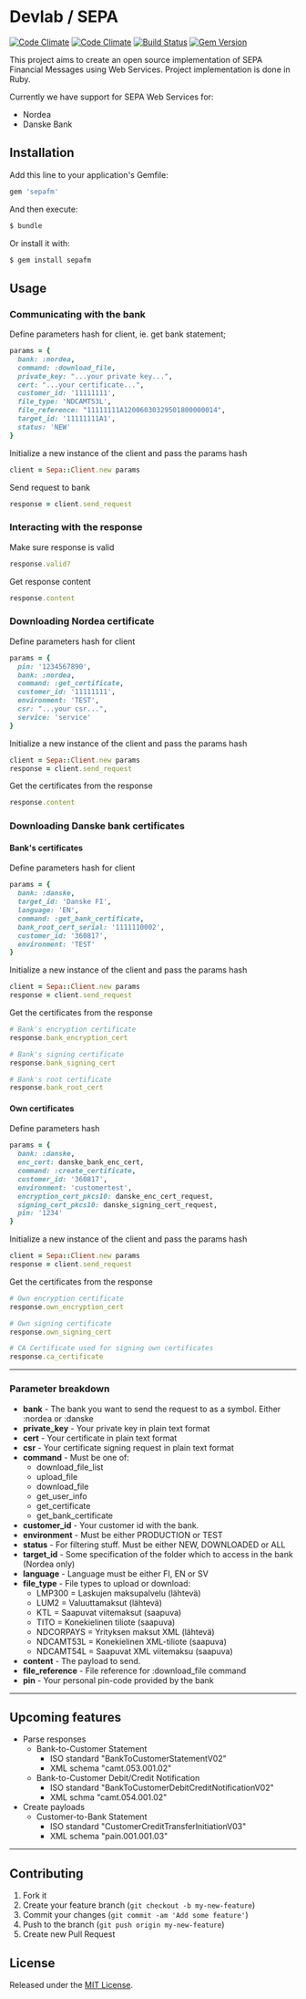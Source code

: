 # Devlab / SEPA

[![Code Climate](https://codeclimate.com/github/devlab-oy/sepa.png)](https://codeclimate.com/github/devlab-oy/sepa)
[![Code Climate](https://codeclimate.com/github/devlab-oy/sepa/coverage.png)](https://codeclimate.com/github/devlab-oy/sepa)
[![Build Status](https://travis-ci.org/devlab-oy/sepa.svg?branch=master)](https://travis-ci.org/devlab-oy/sepa)
[![Gem Version](https://badge.fury.io/rb/sepafm.svg)](http://badge.fury.io/rb/sepafm)

This project aims to create an open source implementation of SEPA Financial Messages using Web Services. Project implementation is done in Ruby.

Currently we have support for SEPA Web Services for:

* Nordea
* Danske Bank

## Installation

Add this line to your application's Gemfile:

```ruby
gem 'sepafm'
```

And then execute:

```bash
$ bundle
```

Or install it with:

```bash
$ gem install sepafm
```

## Usage

### Communicating with the bank

Define parameters hash for client, ie. get bank statement;

```ruby
params = {
  bank: :nordea,
  command: :download_file,
  private_key: "...your private key...",
  cert: "...your certificate...",
  customer_id: '11111111',
  file_type: 'NDCAMT53L',
  file_reference: "11111111A12006030329501800000014",
  target_id: '11111111A1',
  status: 'NEW'
}
```

Initialize a new instance of the client and pass the params hash

```ruby
client = Sepa::Client.new params
```

Send request to bank

```ruby
response = client.send_request
```

### Interacting with the response

Make sure response is valid

```ruby
response.valid?
```

Get response content

```ruby
response.content
```

### Downloading Nordea certificate

Define parameters hash for client

```ruby
params = {
  pin: '1234567890',
  bank: :nordea,
  command: :get_certificate,
  customer_id: '11111111',
  environment: 'TEST',
  csr: "...your csr...",
  service: 'service'
}
```

Initialize a new instance of the client and pass the params hash

```ruby
client = Sepa::Client.new params
response = client.send_request
```

Get the certificates from the response

```ruby
response.content
```

### Downloading Danske bank certificates

#### Bank's certificates

Define parameters hash for client

```ruby
params = {
  bank: :danske,
  target_id: 'Danske FI',
  language: 'EN',
  command: :get_bank_certificate,
  bank_root_cert_serial: '1111110002',
  customer_id: '360817',
  environment: 'TEST'
}
```

Initialize a new instance of the client and pass the params hash

```ruby
client = Sepa::Client.new params
response = client.send_request
```

Get the certificates from the response

```ruby
# Bank's encryption certificate
response.bank_encryption_cert

# Bank's signing certificate
response.bank_signing_cert

# Bank's root certificate
response.bank_root_cert
```

#### Own certificates

Define parameters hash

``` ruby
params = {
  bank: :danske,
  enc_cert: danske_bank_enc_cert,
  command: :create_certificate,
  customer_id: '360817',
  environment: 'customertest',
  encryption_cert_pkcs10: danske_enc_cert_request,
  signing_cert_pkcs10: danske_signing_cert_request,
  pin: '1234'
}
```

Initialize a new instance of the client and pass the params hash

```ruby
client = Sepa::Client.new params
response = client.send_request
```

Get the certificates from the response

```ruby
# Own encryption certificate
response.own_encryption_cert

# Own signing certificate
response.own_signing_cert

# CA Certificate used for signing own certificates
response.ca_certificate
```

---

### Parameter breakdown

* **bank** - The bank you want to send the request to as a symbol. Either :nordea or :danske
* **private_key** - Your private key in plain text format
* **cert** - Your certificate in plain text format
* **csr** - Your certificate signing request in plain text format
* **command** - Must be one of:
    * download_file_list
    * upload_file
    * download_file
    * get_user_info
    * get_certificate
    * get_bank_certificate
* **customer_id** - Your customer id with the bank.
* **environment** - Must be either PRODUCTION or TEST
* **status** - For filtering stuff. Must be either NEW, DOWNLOADED or ALL
* **target_id** - Some specification of the folder which to access in the bank (Nordea only)
* **language** - Language must be either FI, EN or SV
* **file_type** - File types to upload or download:
    * LMP300 = Laskujen maksupalvelu (lähtevä)
    * LUM2 = Valuuttamaksut (lähtevä)
    * KTL = Saapuvat viitemaksut (saapuva)
    * TITO = Konekielinen tiliote (saapuva)
    * NDCORPAYS = Yrityksen maksut XML (lähtevä)
    * NDCAMT53L = Konekielinen XML-tiliote (saapuva)
    * NDCAMT54L = Saapuvat XML viitemaksu (saapuva)
* **content** - The payload to send.
* **file_reference** - File reference for :download_file command
* **pin** - Your personal pin-code provided by the bank

---

## Upcoming features

* Parse responses
    * Bank-to-Customer Statement
        * ISO standard "BankToCustomerStatementV02"
        * XML schema "camt.053.001.02"
    * Bank-to-Customer Debit/Credit Notification
        * ISO standard "BankToCustomerDebitCreditNotificationV02"
        * XML schma "camt.054.001.02"
* Create payloads
    * Customer-to-Bank Statement
        * ISO standard "CustomerCreditTransferInitiationV03"
        * XML schema "pain.001.001.03"

---

## Contributing

1. Fork it
1. Create your feature branch (`git checkout -b my-new-feature`)
1. Commit your changes (`git commit -am 'Add some feature'`)
1. Push to the branch (`git push origin my-new-feature`)
1. Create new Pull Request

## License

Released under the [MIT License](http://opensource.org/licenses/MIT).
